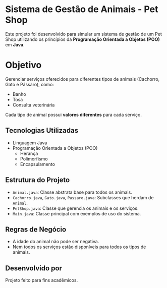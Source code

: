 # Sistema de Gestão de Animais - Pet Shop

Este projeto foi desenvolvido para simular um sistema de gestão de um Pet Shop utilizando os princípios da **Programação Orientada a Objetos (POO)** em **Java**.

# Objetivo

Gerenciar serviços oferecidos para diferentes tipos de animais (Cachorro, Gato e Pássaro), como:
- Banho
- Tosa
- Consulta veterinária

Cada tipo de animal possui **valores diferentes** para cada serviço.

## Tecnologias Utilizadas

- Linguagem Java
- Programação Orientada a Objetos (POO)
  - Herança
  - Polimorfismo
  - Encapsulamento

## Estrutura do Projeto

- `Animal.java`: Classe abstrata base para todos os animais.
- `Cachorro.java`, `Gato.java`, `Passaro.java`: Subclasses que herdam de `Animal`.
- `PetShop.java`: Classe que gerencia os animais e os serviços.
- `Main.java`: Classe principal com exemplos de uso do sistema.

## Regras de Negócio

- A idade do animal não pode ser negativa.
- Nem todos os serviços estão disponíveis para todos os tipos de animais.

## Desenvolvido por
Projeto feito para fins acadêmicos.
